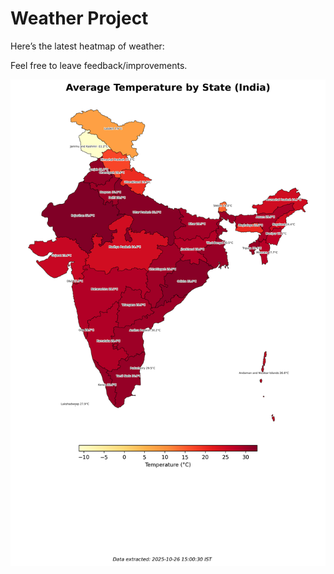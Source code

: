 # Weather Project

Here’s the latest heatmap of weather:

Feel free to leave feedback/improvements.

![India Heatmap](docs/assets/india_heatmap.png?v=FDEA39)
